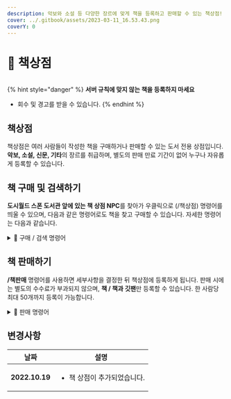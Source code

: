 ```yaml
---
description: 악보와 소설 등 다양한 장르에 맞게 책을 등록하고 판매할 수 있는 책상점!
cover: ../.gitbook/assets/2023-03-11_16.53.43.png
coverY: 0
---
```


# 📕 책상점

<figure><img src="../.gitbook/assets/Animation (1).gif" alt=""><figcaption></figcaption></figure>

{% hint style="danger" %}
**서버 규칙에 맞지 않는 책을 등록하지 마세요**

* 회수 및 경고를 받을 수 있습니다.
{% endhint %}

## 책상점

책상점은 여러 사람들이 작성한 책을 구매하거나 판매할 수 있는 도서 전용 상점입니다. **악보, 소설, 신문, 기타**의 장르를 취급하며, 별도의 판매 만료 기간이 없어 누구나 자유롭게 등록할 수 있습니다.

## 책 구매 및 검색하기

**도시월드 스폰 도서관 앞에 있는 책 상점 NPC**를 찾아가 우클릭으로 (/책상점) 명령어를 띄울 수 있으며, 다음과 같은 명령어로도 책을 찾고 구매할 수 있습니다. 자세한 명령어는 다음과 같습니다.

<details>

<summary>📕   구매 / 검색 명령어</summary>

<mark style="color:green;">**/책상점 \[페이지]**</mark> - 모든 책을 확인합니다

* **/책제목검색 \[제목] \[페이지]** - \[제목]이 포함되어있는 책을 검색합니다
* **/책장르검색 \[장르] \[페이지]** - \[장르]의 책을 검색합니다. \
  **(+ 밑의 해바라기를 누를경우 다른 장르의 책을 확인할 수 있습니다)**
* **/책저자검색 \[저자] \[페이지]** - \[저자]의 책을 검색합니다.

<mark style="color:red;">**책 구매 시 본인 책일 경우 구매가 불가능합니다.**</mark>

</details>

## 책 판매하기

**/책판매** 명령어를 사용하면 세부사항을 결정한 뒤 책상점에 등록하게 됩니다. 판매 시에는 별도의 수수료가 부과되지 않으며, **책 / 책과 깃팬**만 등록할 수 있습니다. 한 사람당 최대 50개까지 등록이 가능합니다.

<details>

<summary>📕  판매   명령어</summary>

<mark style="color:green;">**/책판매 \[장르] \[제목] \[가격] \[설명]**</mark> <mark style="color:green;"></mark><mark style="color:green;"></mark> : 책을 판매합니다.&#x20;

* /책확인 - 본인이 상점에 올린 책의 제목을 확인합니다.
* /책벌이 - 오프라인 상태에서 책이 팔렸을 때 저장된 돈을 가져옵니다.
* /책회수 \[제목] - 상점에 올린 책을 회수합니다.

</details>

## 변경사항

| 날짜             | 설명                               |
| -------------- | -------------------------------- |
| **2022.10.19** | <ul><li>책 상점이 추가되었습니다.</li></ul> |
